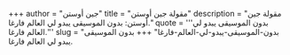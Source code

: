+++
author = "جين أوستن"
title = "مقولة جين أوستن"
description = "مقولة جين أوستن: بدون الموسيقى يبدو لي العالم فارغا."
quote = '''بدون الموسيقى يبدو لي العالم فارغا.'''
slug = "بدون-الموسيقى-يبدو-لي-العالم-فارغا"
+++
بدون الموسيقى يبدو لي العالم فارغا.
